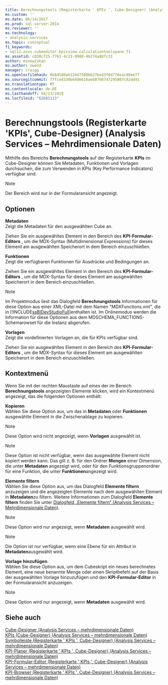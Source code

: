 ```yaml
---
title: Berechnungstools (Registerkarte ' KPIs ', Cube-Designer) (Analysis Services – mehrdimensionale Daten) | Microsoft-Dokumentation
ms.custom: ''
ms.date: 06/14/2017
ms.prod: sql-server-2014
ms.reviewer: ''
ms.technology:
- analysis-services
ms.topic: conceptual
f1_keywords:
- sql12.asvs.cubeeditor.kpisview.calculationtoolspane.f1
ms.assetid: c030c725-7763-4c23-9988-4b274a88fc31
author: minewiskan
ms.author: owend
manager: craigg
ms.openlocfilehash: 6b845d0ab12447580bb27be43f0d776eac98ee7f
ms.sourcegitcommit: f7fced330b64d6616aeb8766747295807c92dd41
ms.translationtype: MT
ms.contentlocale: de-DE
ms.lasthandoff: 04/23/2019
ms.locfileid: "62681113"
---
```

# <a name="calculation-tools-kpis-tab-cube-designer-analysis-services---multidimensional-data"></a>Berechnungstools (Registerkarte 'KPIs', Cube-Designer) (Analysis Services – Mehrdimensionale Daten)
  Mithilfe des Bereichs **Berechnungstools** auf der Registerkarte **KPIs** im Cube-Designer können Sie Metadaten, Funktionen und Vorlagen durchsuchen, die zum Verwenden in KPIs (Key Performance Indicators) verfügbar sind.  
  
> [!NOTE]  
>  Der Bereich wird nur in der Formularansicht angezeigt.  
  
## <a name="options"></a>Optionen  
 **Metadaten**  
 Zeigt die Metadaten für den ausgewählten Cube an.  
  
 Ziehen Sie ein ausgewähltes Element in den Bereich des **KPI-Formular-Editors** , um die MDX-Syntax (Multidimensional Expressions) für dieses Element am ausgewählten Speicherort in dem Bereich einzuschließen.  
  
 **Funktionen**  
 Zeigt die verfügbaren Funktionen für Ausdrücke und Bedingungen an.  
  
 Ziehen Sie ein ausgewähltes Element in den Bereich des **KPI-Formular-Editors** , um die MDX-Syntax für dieses Element am ausgewählten Speicherort in dem Bereich einzuschließen.  
  
> [!NOTE]  
>  Im Projektmodus liest das Dialogfeld **Berechnungstools** Informationen für diese Option aus einer XML-Datei mit dem Namen "MDXFunctions.xml", die in [!INCLUDE[ssBIDevStudioFull](../includes/ssbidevstudiofull-md.md)]enthalten ist. Im Onlinemodus werden die Information für diese Optionen aus dem MDSCHEMA_FUNCTIONS-Schemarowset für die Instanz abgerufen.  
  
 **Vorlagen**  
 Zeigt die vordefinierten Vorlagen an, die für KPIs verfügbar sind.  
  
 Ziehen Sie ein ausgewähltes Element in den Bereich des **KPI-Formular-Editors** , um die MDX-Syntax für dieses Element am ausgewählten Speicherort in dem Bereich einzuschließen.  
  
## <a name="context-menu"></a>Kontextmenü  
 Wenn Sie mit der rechten Maustaste auf eines der im Bereich **Berechnungstools** angezeigten Elemente klicken, wird ein Kontextmenü angezeigt, das die folgenden Optionen enthält:  
  
 **Kopieren**  
 Wählen Sie diese Option aus, um das in **Metadaten** oder **Funktionen** ausgewählte Element in die Zwischenablage zu kopieren.  
  
> [!NOTE]  
>  Diese Option wird nicht angezeigt, wenn **Vorlagen** ausgewählt ist.  
  
> [!NOTE]  
>  Diese Option ist nicht verfügbar, wenn das ausgewählte Element nicht kopiert werden kann. Das gilt z. B. für den Ordner **Mengen** einer Dimension, die unter **Metadaten** angezeigt wird, oder für den Funktionsgruppenordner für eine Funktion, die unter **Funktionen**angezeigt wird.  
  
 **Elemente filtern**  
 Wählen Sie diese Option aus, um das Dialogfeld **Elemente filtern** anzuzeigen und die angezeigten Elemente nach dem ausgewählten Element in **Metadaten**zu filtern. Weitere Informationen zum Dialogfeld **Elemente filtern** finden Sie unter [Dialogfeld „Elemente filtern“ &#40;Analysis Services – Mehrdimensionale Daten&#41;](filter-members-dialog-box-analysis-services-multidimensional-data.md).  
  
> [!NOTE]  
>  Diese Option wird nur angezeigt, wenn **Metadaten** ausgewählt wird.  
  
> [!NOTE]  
>  Die Option ist nur verfügbar, wenn eine Ebene für ein Attribut in **Metadaten**ausgewählt wird.  
  
 **Vorlage hinzufügen**  
 Wählen Sie diese Option aus, um dem Cubeskript ein neues berechnetes Element, eine neue benannte Menge oder einen Skriptbefehl auf der Basis der ausgewählten Vorlage hinzuzufügen und den **KPI-Formular-Editor** in der Formularansicht anzuzeigen.  
  
> [!NOTE]  
>  Diese Option wird nur angezeigt, wenn **Metadaten** ausgewählt wird.  
  
## <a name="see-also"></a>Siehe auch  
 [Cube-Designer &#40;Analysis Services – mehrdimensionale Daten&#41;](cube-designer-analysis-services-multidimensional-data.md)   
 [KPIs &#40;Cube-Designer&#41; &#40;Analysis Services – mehrdimensionale Daten&#41;](kpis-cube-designer-analysis-services-multidimensional-data.md)   
 [Symbolleiste &#40;Registerkarte ' KPIs ', Cube-Designer&#41; &#40;Analysis Services – mehrdimensionale Daten&#41;](toolbar-kpis-tab-cube-designer-analysis-services-multidimensional-data.md)   
 [KPI-Planer &#40;Registerkarte ' KPIs ', Cube-Designer&#41; &#40;Analysis Services – mehrdimensionale Daten&#41;](kpi-organizer-kpis-tab-cube-designer-analysis-services-multidimensional-data.md)   
 [KPI-Formular-Editor &#40;Registerkarte ' KPIs ', Cube-Designer&#41; &#40;Analysis Services – mehrdimensionale Daten&#41;](kpi-form-editor-kpis-tab-cube-designer-analysis-services-multidimensional-data.md)   
 [KPI-Browser &#40;Registerkarte ' KPIs ', Cube-Designer&#41; &#40;Analysis Services – mehrdimensionale Daten&#41;](kpi-browser-kpis-tab-cube-designer-analysis-services-multidimensional-data.md)  
  
  
